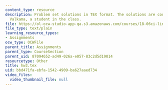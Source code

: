```yaml
---
content_type: resource
description: Problem set solutions in TEX format. The solutions are courtesy of Juha
  Valkama, a student in the class.
file: https://ol-ocw-studio-app-qa.s3.amazonaws.com/courses/18-06ci-linear-algebra-communications-intensive-spring-2004/bbd471faebfa15424909ba627aaed734_hw3.tex
file_type: text/plain
learning_resource_types:
- Assignments
ocw_type: OCWFile
parent_title: Assignments
parent_type: CourseSection
parent_uid: 87094652-ad49-026a-e057-83c2d5d19014
resourcetype: Other
title: hw3.tex
uid: bbd471fa-ebfa-1542-4909-ba627aaed734
video_files:
  video_thumbnail_file: null
---
```

